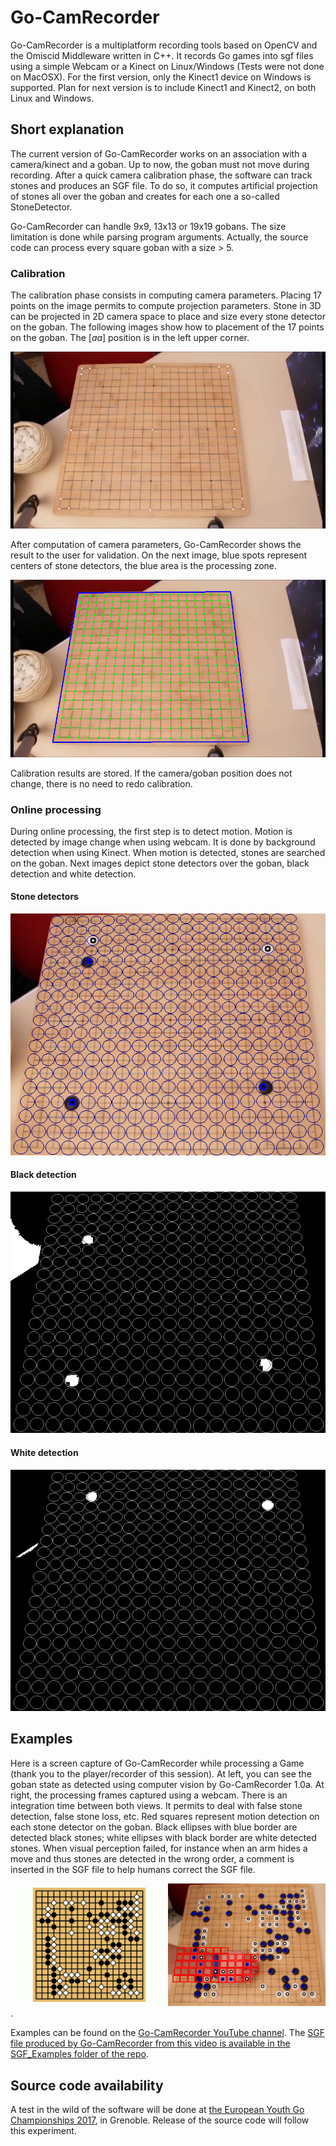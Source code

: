 # Go-CamRecorder

Go-CamRecorder is a multiplatform recording tools based on OpenCV and the Omiscid Middleware written in C++.
It records Go games into sgf files using a simple Webcam or a Kinect on Linux/Windows (Tests were not done on MacOSX).
For the first version, only the Kinect1 device on Windows is supported. Plan for next version is to include Kinect1 and Kinect2,
on both Linux and Windows. 

## Short explanation

The current version of Go-CamRecorder works on an association with a camera/kinect and a goban. Up to now, the goban must not move
during recording. After a quick camera calibration phase, the software can track stones and produces an SGF file.
To do so, it computes artificial projection of stones all over the goban and creates for each one a so-called StoneDetector.

Go-CamRecorder can handle 9x9, 13x13 or 19x19 gobans. 
The size limitation is done while parsing program arguments. 
Actually, the source code can process every square goban with a size > 5.

### Calibration

The calibration phase consists in computing camera parameters. Placing 17 points on the image permits to compute projection parameters.
Stone in 3D can be projected in 2D camera space to place and size every stone detector on the goban.
The following images show how to placement of the 17 points on the goban. The [_aa_] position is in the left upper corner.

![Calibration points](/Images/CalibrationExample.png)

After computation of camera parameters, Go-CamRecorder shows the result to the user for validation. On the next image, blue spots
represent centers of stone detectors, the blue area is the processing zone.

![Calibration result](/Images/CalibrationResult.png) 

Calibration results are stored. If the camera/goban position does not change, there is no need to redo calibration.

### Online processing

During online processing, the first step is to detect motion. Motion is detected by image change when using webcam.
It is done by background detection when using Kinect. When motion is detected, stones are searched on the goban.
Next images depict stone detectors over the goban, black detection and white detection.

#### Stone detectors
![Detection area](/Images/DetectionArea.png)
#### Black detection
![Black detection](/Images/BlackDetection.png) 
#### White detection
![White detection](/Images/WhiteDetection.png) 

## Examples

Here is a screen capture of Go-CamRecorder while processing 
a Game (thank you to the player/recorder of this session). At left, you can see the goban state as detected
using computer vision by Go-CamRecorder 1.0a. At right, the processing frames captured using a webcam. There is an integration time between both views. It permits to deal with false stone detection, false stone loss, etc. Red squares represent motion detection on each stone detector on the goban. Black ellipses with blue border are detected black stones; white ellipses with black border are white detected stones. When visual perception failed, for instance when an arm hides a move and thus stones are detected in the wrong order, a comment is inserted in the SGF file to help humans correct the SGF file.

![White detection](Images/Go-CamRecorder_in_action.png).

Examples can be found on the [Go-CamRecorder YouTube channel](https://www.youtube.com/channel/UCmsQVrwGb3ARL4KsHE5NVpA).
The [SGF file produced by Go-CamRecorder from this video is available in the SGF_Examples folder of the repo](https://github.com/Vaufreyd/Go-CamRecorder/blob/master/SGF_Examples/2017-02-16.17-20_2612040790.sgf).

## Source code availability

A test in the wild of the software will be done at [the European Youth Go Championships 2017](http://eygc2017.jeudego.org/), in Grenoble. Release of the source code will follow this experiment.

